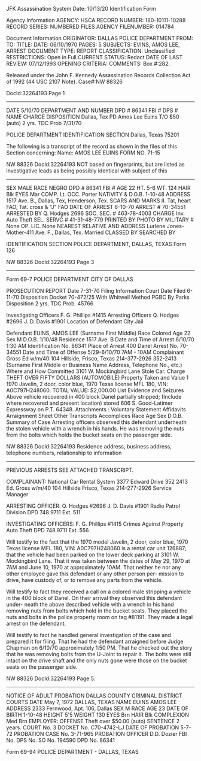 JFK Assassination System Date: 10/13/20
Identification Form

Agency Information
AGENCY: HSCA
RECORD NUMBER: 180-10111-10288
RECORD SERIES: NUMBERED FILES
AGENCY FILENUMBER: 014784

Document Information
ORIGINATOR: DALLAS POLICE DEPARTMENT
FROM:
TO:
TITLE:
DATE: 06/10/1970
PAGES: 5
SUBJECTS: EVINS, AMOS LEE, ARREST
DOCUMENT TYPE: REPORT
CLASSIFICATION: Unclassified
RESTRICTIONS: Open in Full
CURRENT STATUS: Redact
DATE OF LAST REVIEW: 07/12/1993
OPENING CRITERIA:
COMMENTS: Box #:282.

Released under the John F. Kennedy
Assassination Records Collection Act of
1992 (44 USC 2107 Note). Case#:NW
88326

DocId:32264193 Page 1

---

DATE 5/10/70
DEPARTMENT AND NUMBER
DPD # 86341
FBI #
DPS #
NAME
CHARGE
DISPOSITION
Dallas, Tex PD
Amos Lee Euins
T/O $50 (auto)
2 yrs. TDC Prob
7/31/70

POLICE DEPARTMENT
IDENTIFICATION SECTION
Dallas, Texas 75201

The following is a transcript of the record as shown in the files of this Section concerning:
Name: AMOS LEE EUINS
FORM NO. 71-15

NW 88326 DocId:32264193 NOT based on fingerprints, but are listed as investigative leads as being possibly identical with subject of this

---

SEX MALE
RACE NEGRO
DPD # 86341
FBI #
AGE 22 HT. 5-6 WT. 124 HAIR Blk EYES Mar COMP. Lt. OCC. Porter
NATIVITY & D.O.B. 1-10-48
ADDRESS 1517 Ave. B., Dallas, Tex, Henderson, Tex.
SCARS AND MARKS II. Tat, heart FAO, Tat. cross & "J" FAO
DATE OF ARREST 6-10-70 ARREST # 70-34551
ARRESTED BY Q. Hodges 2696 SOC. SEC. # 463-78-4003
CHARGE Inv. Auto Theft SEL. SERVC # 41-31-48-779
PRINTED BY PHOTO BY MILITARY # None
OP. LIC. None
NEAREST RELATIVE AND ADDRESS Lurlene Jones-Mother-411 Ave. F., Dallas, Tex.
Married
CLASSED BY SEARCHED BY

IDENTIFICATION SECTION
POLICE DEPARTMENT, DALLAS, TEXAS
Form 126

NW 88326 DocId:32264193 Page 3

---

Form 69-7
POLICE DEPARTMENT
CITY OF DALLAS

PROSECUTION REPORT
Date 7-31-70 Filing Information
Court Date Filed 6-11-70
Disposition Docket 70-472/25 With Whitwell
Method PGBC By Parks
Disposition 2 yrs. TDC Prob. 45766

Investigating Officers F. G. Phillips #1415
Arresting Officers Q. Hodges #2696
J. D. Davis #1901
Location of Defendant City Jail

Defendant EUINS, AMOS LEE
(Surname First Middle)
Race Colored Age 22 Sex M D.O.B. 1/10/48 Residence 1517 Ave. B
Date and Time of Arrest 6/10/70 1:30 AM Identification No. 86341
Place of Arrest 400 Danel Arrest No. 70-34551
Date and Time of Offense 5/29-6/10/70 7AM - 10AM
Complainant Gross Ed w/m/40 104 Hillside, Frisco, Texas 214-377-2926 352-2413
(Surname First Middle or Business Name Address, Telephone No., etc.)
Where and How Committed 3101 W. Mockingbird Lane Stole Car.
Charge THEFT OVER FIFTY DOLLARS (AUTOMOBILE)
Property Taken and Value 1 1970 Javelin, 2 door, color blue, 1970 Texas license MFL 180,
VIN: A0C797H248060. TOTAL VALUE: $2,000.00
List Evidence and Seizures Above vehicle recovered in 400 block Danel partially stripped;
(Include where recovered and present location) stored 606 S. Good-Latimer Expressway on P.T. 64348.
Attachments : Voluntary Statement Affidavits Arraignment Sheet Other Transcripts
Accomplices Race Age Sex D.O.B.
Summary of Case Arresting officers observed this defendant underneath the stolen vehicle
with a wrench in his hands. He was removing the nuts from the bolts which holds the bucket
seats on the passenger side.

NW 88326 DocId:32264193 Residence address, business address, telephone numbers, relationship to
information

---

PREVIOUS ARRESTS SEE ATTACHED TRANSCRIPT.

COMPLAINANT:
National Car Rental System
3377 Edward Drive 352 2413
Ed. Gross w/m/40 104 Hillside Frisco, Texas 214-277-2926
Service Manager

ARRESTING OFFICER:
Q. Hodges #2696
J. D. Davis #1901
Radio Patrol Division
DPD 748 9711 Ext. 511

INVESTIGATING OFFICERS:
F. G. Phillips #1415
Crimes Against Property
Auto Theft
DPD 748.9711 Ext. 556

Will testify to the fact that the 1970 model Javelin,
2 door, color blue, 1970 Texas license MFL 180, VIN:
A0C797H248060 is a rental car unit 126887; that the
vehicle had been parked on the lower deck parking at
3101 W. Mockingbird Lane. That it was taken between the
dates of May 29, 1970 at 7AM and June 10, 1970 at
approximately 10AM. That neither he nor any other
employee gave this defendant or any other person per-
mission to drive, have custody of, or to remove any parts
from the vehicle.

Will testify to fact they received a call on a colored
male stripping a vehicle in the 400 block of Danel.
On their arrival they observed this defendant under-
neath the above described vehicle with a wrench in his
hand removing nuts from bolts which hold in the bucket
seats. They placed the nuts and bolts in the police
property room on tag #81191. They made a legal arrest
on the defendant.

Will testify to fact he handled general investigation
of the case and prepared it for filing. That he had
the defendant arraigned before Judge Chapman on 6/10/70
approximately 1:50 PM. That he checked out the story
that he was removing bolts from the U-Joint to repair
it. The bolts were still intact on the drive shaft
and the only nuts gone were those on the bucket seats
on the passenger side.

NW 88326 DocId:32264193 Page 5.

---

NOTICE OF ADULT PROBATION
DALLAS COUNTY CRIMINAL DISTRICT COURTS
DATE May 7, 1972
DALLAS, TEXAS
NAME EUINS AMOS LEE
ADDRESS 2333 Fernwood, Apt. 106, Dallas
SEX M RACE
AGE 23 DATE OF BIRTH 1-10-48
HEIGHT 5'5 WEIGHT 130
EYES Brn HAIR Blk
COMPLEXION Med Brn
EMPLOYER:
OFFENSE Theft over $50.00 (auto) SENTENCE 2 years.
COURT No. 3
DOCKET No. C70-4742-LJ
DATE OF PROBATION 5-7-72
PROBATION CASE No. 3-71-965
PROBATION OFFICER D.D. Dozier
FBI No.
DPS No.
SO No. 194590 DPD No. 86341

Form 69-94
POLICE DEPARTMENT - DALLAS, TEXAS
